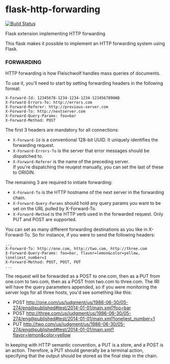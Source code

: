 flask-http-forwarding
=====================

[![Build Status](https://travis-ci.org/casetext/flask-http-forwarding.svg?branch=master)](https://travis-ci.org/casetext/flask-http-forwarding)

Flask extension implementing HTTP forwarding

This flask makes it possible to implement an HTTP forwarding system using Flask.

### FORWARDING

HTTP forwarding is how Fleischwolf handles mass queries of documents.

To use it, you'll need to start by setting forwarding headers in the following format:
```
X-Forward-Id: 12345678-1234-1234-1234-1234567890AB
X-Forward-Errors-To: http://errors.com
X-Forward-Referer: http://previous-server.com
X-Forward-To: http://nextserver.com
X-Forward-Query-Params: foo=bar
X-Forward-Method: POST
```

The first 3 headers are mandatory for all connections:
 - ```X-Forward-Id``` is a conventional 128-bit UUID. It uniquely identifies the forwarding request.
 - ```X-Forward-Errors-To``` is the server that error messages should be dispatched to.
 - ```X-Forward-Referer``` is the name of the preceding server.  
If you're dispatching the reuqest manually, you can set the last of these to ORIGIN.

The remaining 3 are required to initiate forwarding:
 - ```X-Forward-To``` is the HTTP hostname of the next server in the forwarding chain.
 - ```X-Forward-Query-Params``` should hold any query params you want to be set on the URL pulled by X-Forward-To.
 - ```X-Forward-Method``` is the HTTP verb used in the forwarded request. Only PUT and POST are supported.

You can set as many different forwarding destinations as you like in X-Forward-To. So for instance, if you were to send the following headers:
```
...
X-Forward-To: http://one.com, http://two.com, http://three.com
X-Forward-Query-Params: foo=bar, flavor=lemon&color=yellow, loneliest_number=1
X-Forward-Method: POST, POST, PUT
...
```

The request will be forwarded as a POST to one.com, then as a PUT from one.com to two.com, then as a POST from two.com to three.com. The IRI will have the query parameters appended, so if you were monitoring the server logs for all three hosts, you'd see something like this:
- POST http://one.com/us/judgment/us/1986-06-30/05-274/eng@published#test/2014-01-01/main.xml?foo=bar
- POST http://three.com/us/judgment/us/1986-06-30/05-274/eng@published#test/2014-01-01/main.xml?loneliest_number=1
- PUT http://two.com/us/judgment/us/1986-06-30/05-274/eng@published#test/2014-01-01/main.xml?flavor=lemon&color=yellow

In keeping with HTTP semantic convention, a PUT is a store, and a POST is an action.  Therefore, a PUT should generally be a terminal action, specifying that the output should be stored as the final step in the chain.
